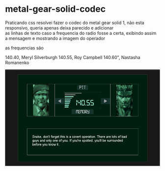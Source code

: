 # metal-gear-solid-codec

Praticando css resolvei fazer o codec do metal gear solid 1, não esta responsivo, queria apenas deixa parecido e adicionar<br>
as linhas de texto caso a frequencia do radio fosse a certa, exibindo assim a mensagem e mostrando a imagem do operador<br>

as frequencias são 

140.40, Meryl Silverburgh 
140.55, Roy Campbell
140.60", Nastasha Romanenko

<img src="ex.png"/>
